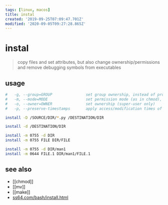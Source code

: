 ```yaml
---
tags: [linux, macos]
title: instal
created: '2019-09-25T07:09:47.701Z'
modified: '2020-09-05T09:27:28.865Z'
---
```


# instal

> copy files and set attributes, but also change ownership/permissions and remove debugging symbols from executables

## usage
```sh
#   -g, --group=GROUP               set group ownership, instead of process' current group
#   -m, --mode=MODE                 set permission mode (as in chmod), instead of rwxr-xr-x
#   -o, --owner=OWNER               set ownership (super-user only)
#   -p, --preserve-timestamps       apply access/modification times of SOURCE to corresponding DEST files

install -D /SOURCE/DIR/*.py /DESTINATION/DIR

install -d /DESTINATION/DIR

install -m 0755 -d DIR
install -m 0755 FILE DIR/FILE

install -m 0755 -d DIR/man1
install -m 0644 FILE.1 DIR/man1/FILE.1
```

## see also
- [[chmod]]
- [[mv]]
- [[make]]
- [ss64.com/bash/install.html](https://ss64.com/bash/install.html)
